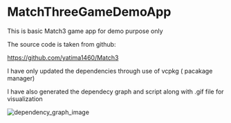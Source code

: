 # MatchThreeGameDemoApp
This is basic Match3 game app for demo purpose only

The source code is taken from github: 

https://github.com/yatima1460/Match3

I have only updated the dependencies through use of vcpkg ( pacakage manager)

I have also generated the dependecy graph and script along with .gif file for visualization

![dependency_graph_image](https://github.com/AkashSinha007/MatchThreeGameDemoApp/assets/75009548/e4528d1b-8474-492b-9cd4-60201aac52fe)
